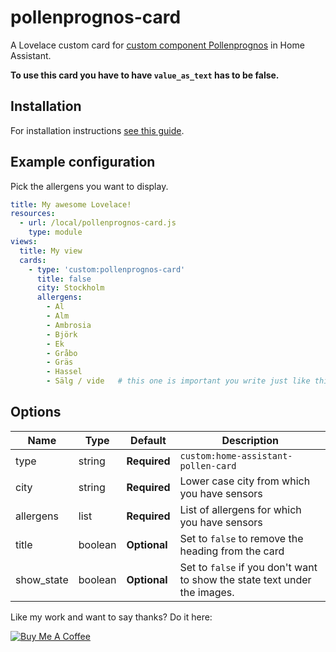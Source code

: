 # pollenprognos-card
A Lovelace custom card for [custom component Pollenprognos](https://github.com/JohNan/homeassistant-pollenprognos) in Home Assistant.

<b>To use this card you have to have `value_as_text` has to be false.</b>

## Installation

For installation instructions [see this guide](https://github.com/thomasloven/hass-config/wiki/Lovelace-Plugins).

## Example configuration
Pick the allergens you want to display.
```yaml
title: My awesome Lovelace!
resources:
  - url: /local/pollenprognos-card.js
    type: module
views:
  title: My view
  cards:
    - type: 'custom:pollenprognos-card'
      title: false
      city: Stockholm
      allergens:
        - Al
        - Alm
        - Ambrosia
        - Björk
        - Ek
        - Gråbo
        - Gräs
        - Hassel
        - Sälg / vide   # this one is important you write just like this.
```

## Options

| Name | Type | Default | Description
| ---- | ---- | ------- | -----------
| type | string | **Required** | `custom:home-assistant-pollen-card`
| city | string | **Required** | Lower case city from which you have sensors
| allergens | list | **Required** | List of allergens for which you have sensors
| title | boolean | **Optional** | Set to `false` to remove the heading from the card
| show_state | boolean | **Optional** | Set to `false` if you don't want to show the state text under the images.


Like my work and want to say thanks? Do it here:

<a href="https://www.buymeacoffee.com/iq1f96D" target="_blank"><img src="https://www.buymeacoffee.com/assets/img/custom_images/purple_img.png" alt="Buy Me A Coffee" style="height: auto !important;width: auto !important;" ></a>
